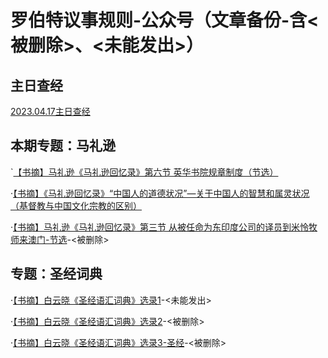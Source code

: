 # 罗伯特议事规则-公众号（文章备份-含<被删除>、<未能发出>）


## 主日查经
[2023.04.17主日查经](20230417.md)

## 本期专题：马礼逊

`[【书摘】马礼逊《马礼逊回忆录》第六节 英华书院规章制度（节选）](2023.04.15.md)

·[【书摘】《马礼逊回忆录》“中国人的道德状况”—关于中国人的智慧和属灵状况（基督教与中国文化宗教的区别）](20230408.md)

·[【书摘】马礼逊《马礼逊回忆录》第三节 从被任命为东印度公司的译员到米怜牧师来澳门-节选](20230401.md)-<被删除>

## 专题：圣经词典

·[【书摘】白云晓《圣经语汇词典》选录1](0.md)-<未能发出>

·[【书摘】白云晓《圣经语汇词典》选录2](1.md)-<被删除>

·[【书摘】白云晓《圣经语汇词典》选录3-圣经](2.md)-<被删除>

